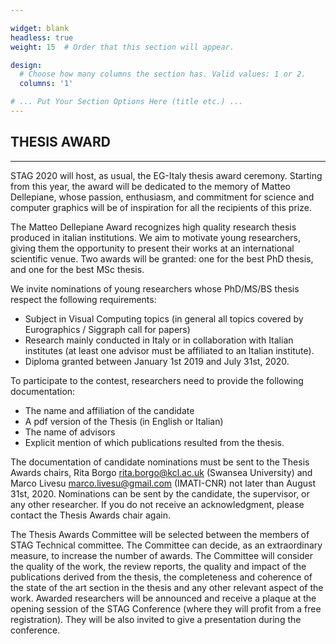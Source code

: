 ```yaml
---

widget: blank
headless: true
weight: 15  # Order that this section will appear.

design:
  # Choose how many columns the section has. Valid values: 1 or 2.
  columns: '1'

# ... Put Your Section Options Here (title etc.) ...
---
```


## THESIS AWARD

---

STAG 2020 will host, as usual, the EG-Italy thesis award ceremony. Starting from this year, the award will be dedicated to the memory of Matteo Dellepiane, whose passion, enthusiasm, and commitment for science and computer graphics will be of inspiration for all the recipients of this prize.

The Matteo Dellepiane Award recognizes high quality research thesis produced in italian institutions. We aim to motivate young researchers, giving them the opportunity to present their works at an international scientific venue. Two awards will be granted: one for the best PhD thesis, and one for the best MSc thesis.

We invite nominations of young researchers whose PhD/MS/BS thesis respect the following requirements:

- Subject in Visual Computing topics (in general all topics covered by Eurographics / Siggraph call for papers)
- Research mainly conducted in Italy or in collaboration with Italian institutes (at least one advisor must be affiliated to an Italian institute).
- Diploma granted between January 1st 2019 and July 31st, 2020.

To participate to the contest, researchers need to provide the following documentation:

- The name and affiliation of the candidate
- A pdf version of the Thesis (in English or Italian)
- The name of advisors
- Explicit mention of which publications resulted from the thesis.

The documentation of candidate nominations must be sent to the Thesis Awards chairs, Rita Borgo rita.borgo@kcl.ac.uk (Swansea University) and Marco Livesu marco.livesu@gmail.com (IMATI-CNR) not later than August 31st, 2020. Nominations can be sent by the candidate, the supervisor, or any other researcher. If you do not receive an acknowledgment, please contact the Thesis Awards chair again.

The Thesis Awards Committee will be selected between the members of STAG Technical committee. The Committee can decide, as an extraordinary measure, to increase the number of awards. The Committee will consider the quality of the work, the review reports, the quality and impact of the publications derived from the thesis, the completeness and coherence of the state of the art section in the thesis and any other relevant aspect of the work.
Awarded researchers will be announced and receive a plaque at the opening session of the STAG Conference (where they will profit from a free registration). They will be also invited to give a presentation during the conference.
